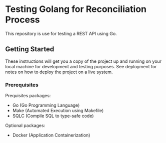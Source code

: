 # Testing Golang for Reconciliation Process

This repository is use for testing a REST API using Go.

## Getting Started

These instructions will get you a copy of the project up and running on your local machine for development and testing purposes.
See deployment for notes on how to deploy the project on a live system.

### Prerequisites

Prequisites packages:
* Go (Go Programming Language)
* Make (Automated Execution using Makefile)
* SQLC (Compile SQL to type-safe code)

Optional packages:
* Docker (Application Containerization)
